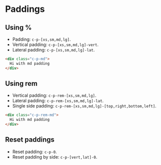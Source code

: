 # Paddings

## Using %

* Padding: `c-p-[xs,sm,md,lg]`.
* Vertical padding: `c-p-[xs,sm,md,lg]-vert`.
* Lateral padding: `c-p-[xs,sm,md,lg]-lat`.

```html
<div class="c-p-md">
  Hi with md padding
</div>
```

## Using rem

* Vertical padding: `c-p-rem-[xs,sm,md,lg]`.
* Lateral padding: `c-p-rem-[xs,sm,md,lg]-lat`.
* Single side padding: `c-p-rem-[xs,sm,md,lg]-[top,right,bottom,left]`.

```html
<div class="c-p-rem-md">
  Hi with md padding
</div>
```

## Reset paddings

* Reset padding: `c-p-0`.
* Reset padding by side: `c-p-[vert,lat]-0`.